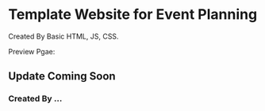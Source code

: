 # Template Website for Event Planning

Created By Basic HTML, JS, CSS.

Preview Pgae: 

## Update Coming Soon

### Created By ...
